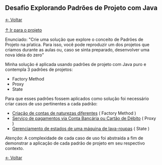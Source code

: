 ## Desafio Explorando Padrões de Projeto com Java

[&larr; Voltar](../README.md)<br><br>
[&uarr; Ir para o projeto](src/)

Enunciado: "Crie uma solução que explore o conceito de Padrões de Projeto na pŕatica. Para isso, você pode reproduzir um dos projetos que criamos durante as aulas ou, caso se sinta preparado, desenvolver uma nova ideia do zero"

Minha solução é aplicada usando padrões de projeto com Java puro e contempla 3 padrões de projetos:
- Factory Method
- Proxy
- State

Para que esses padrões fossem aplicados como solução foi necessário criar casos de uso pertinentes a cada padrão:
- [Criação de contas de naturezas diferentes](src/criacional/factorymethod/) ( Factory Method )
- [Serviço de pagamentos via Conta Bancária ou Cartão de Débito](src/estrutural/proxy/) ( Proxy )
- [Gerenciamento de estados de uma máquina de lava-roupas](src/comportamental/state/) ( State )

*Atenção*: A complexidade de cada caso de uso foi abstraída a fim de demonstrar a aplicação de cada padrão de projeto em seu respectivo contexto.

[&larr; Voltar](../README.md)